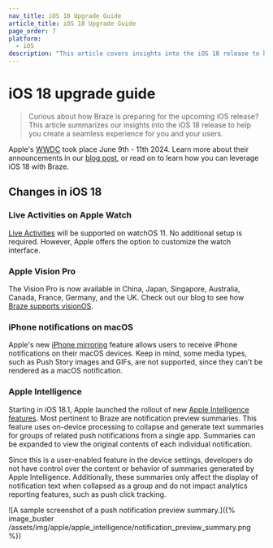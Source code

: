 ```yaml
---
nav_title: iOS 18 Upgrade Guide
article_title: iOS 18 Upgrade Guide
page_order: 7
platform: 
  - iOS
description: "This article covers insights into the iOS 18 release to help you upgrade your SDK seamlessly."
---
```


# iOS 18 upgrade guide

> Curious about how Braze is preparing for the upcoming iOS release? This article summarizes our insights into the iOS 18 release to help you create a seamless experience for you and your users.


Apple's [WWDC](https://developer.apple.com/wwdc24/) took place June 9th - 11th 2024. Learn more about their announcements in our [blog post](https://www.braze.com/resources/articles/wwdc-announcements-bring-apple-intelligence-rcs-and-more-to-ios-18), or read on to learn how you can leverage iOS 18 with Braze.

## Changes in iOS 18

### Live Activities on Apple Watch

[Live Activities](https://www.braze.com/docs/developer_guide/platform_integration_guides/swift/live_activities/live_activities) will be supported on watchOS 11. No additional setup is required. However, Apple offers the option to customize the watch interface.

### Apple Vision Pro

The Vision Pro is now available in China, Japan, Singapore, Australia, Canada, France, Germany, and the UK. Check out our blog to see how [Braze supports visionOS](https://www.braze.com/resources/articles/building-braze-a-new-era-of-customer-engagement-braze-announces-visionos-support).

### iPhone notifications on macOS

Apple's new [iPhone mirroring](https://www.apple.com/newsroom/2024/06/macos-sequoia-takes-productivity-and-intelligence-on-mac-to-new-heights/) feature allows users to receive iPhone notifications on their macOS devices. Keep in mind, some media types, such as Push Story images and GIFs, are not supported, since they can't be rendered as a macOS notification.

### Apple Intelligence

Starting in iOS 18.1, Apple launched the rollout of new [Apple Intelligence features](https://developer.apple.com/documentation/Updates/Apple-Intelligence). Most pertinent to Braze are notification preview summaries. This feature uses on-device processing to collapse and generate text summaries for groups of related push notifications from a single app. Summaries can be expanded to view the original contents of each individual notification.

Since this is a user-enabled feature in the device settings, developers do not have control over the content or behavior of summaries generated by Apple Intelligence. Additionally, these summaries only affect the display of notification text when collapsed as a group and do not impact analytics reporting features, such as push click tracking.

![A sample screenshot of a push notification preview summary.]({% image_buster /assets/img/apple/apple_intelligence/notification_preview_summary.png %})
